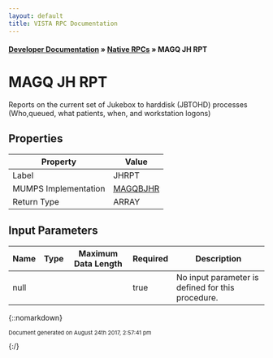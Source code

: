 ```yaml
---
layout: default
title: VISTA RPC Documentation
---
```


#### [Developer Documentation](../index) &#187; [Native RPCs](TableOfContents) &#187; MAGQ JH RPT<br/>
# MAGQ JH RPT

Reports on the current set of Jukebox to harddisk (JBTOHD) processes (Who,queued, what patients, when, and workstation logons)

## Properties

Property | Value
--- | ---
Label | JHRPT
MUMPS Implementation | [MAGQBJHR](http://code.osehra.org/dox/Routine_MAGQBJHR_source.html)
Return Type | ARRAY


## Input Parameters

Name | Type | Maximum Data Length | Required | Description
--- | --- | --- | --- | ---
null |  |  | true | No input parameter is defined for this procedure.



{::nomarkdown} <br/><p style="font-size: 11px">Document generated on August 24th 2017, 2:57:41 pm</p>{:/}